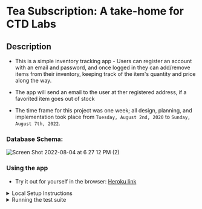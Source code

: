 # Tea Subscription: A take-home for CTD Labs

## Description

- This is a simple inventory tracking app - Users can register an account with an email and password, and once logged in they can add/remove items from their inventory, keeping track of the item's quantity and price along the way. 

- The app will send an email to the user at ther registered address, if a favorited item goes out of stock

- The time frame for this project was one week; all design, planning, and implementation took place from `Tuesday, August 2nd, 2020` to `Sunday, August 7th, 2022`.  

### Database Schema:
![Screen Shot 2022-08-04 at 6 27 12 PM (2)](https://user-images.githubusercontent.com/94757433/182977021-5c5501e0-fb7b-4272-b64b-23ef2fa74db8.png)


### Using the app
- Try it out for yourself in the browser: [Heroku link](https://salty-wildwood-73308.herokuapp.com/)

<details>
  <summary>Local Setup Instructions</summary>

  - Make sure you have the right versions installed:
    - Ruby 2.7.4
    - Rails 5.2.8
    - Postgres 14.3
  - Then:
    - fork and clone this repository
    - `cd` into `inventory-tracker`
    - `bundle install` to install dependencies
    - `rails db:{create,migrate}` to setup the database
    - `rails s` to start your server (runs on localhost:3000 by default)
    - You're all set to visit localhost:3000 in the browser and interact with the app!

</details>

<details>
  <summary>Running the test suite</summary>

  - This project was built using TDD, and is fully tested using RSpec. All integration/unit tests can be found under the `spec` folder.
  - From the root directory, you can run `bundle exec rspec` to run the full test suite. This will also generate a coverage folder, and running `open coverage/index.html` will allow you to view a summary of the test coverage in the browser. 
  - You can run a single test file with `bundle exec rspec path/to/file_spec.rb`

</details>
